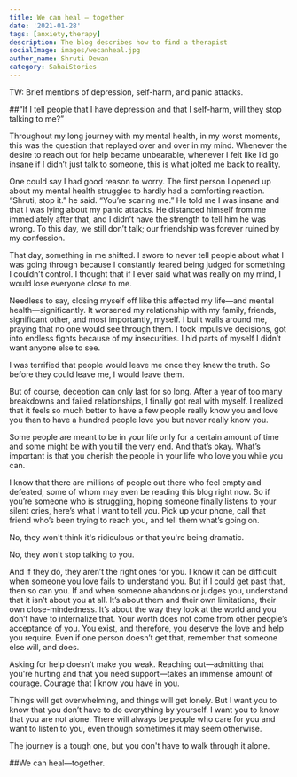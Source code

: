 ```yaml
---  
title: We can heal — together
date: '2021-01-28'  
tags: [anxiety,therapy]  
description: The blog describes how to find a therapist  
socialImage: images/wecanheal.jpg
author_name: Shruti Dewan
category: SahaiStories
---  
```


TW: Brief mentions of depression, self-harm, and panic attacks.

##“If I tell people that I have depression and that I self-harm, will they stop talking to me?”

Throughout my long journey with my mental health, in my worst moments, this was the question that replayed over and over in my mind. Whenever the desire to reach out for help became unbearable, whenever I felt like I’d go insane if I didn’t just talk to someone, this is what jolted me back to reality.

 One could say I had good reason to worry. The first person I opened up about my mental health struggles to hardly had a comforting reaction. “Shruti, stop it.” he said. “You’re scaring me.” He told me I was insane and that I was lying about my panic attacks. He distanced himself from me immediately after that, and I didn’t have the strength to tell him he was wrong. To this day, we still don’t talk; our friendship was forever ruined by my confession.
 
That day, something in me shifted. I swore to never tell people about what I was going through because I constantly feared being judged for something I couldn’t control. I thought that if I ever said what was really on my mind, I would lose everyone close to me.

Needless to say, closing myself off like this affected my life—and mental health—significantly. It worsened my relationship with my family, friends, significant other, and most importantly, myself. I built walls around me, praying that no one would see through them. I took impulsive decisions, got into endless fights because of my insecurities. I hid parts of myself I didn’t want anyone else to see.

I was terrified that people would leave me once they knew the truth. So before they could leave me, I would leave them.

But of course, deception can only last for so long. After a year of too many breakdowns and failed relationships, I finally got real with myself. I realized that it feels so much better to have a few people really know you and love you than to have a hundred people love you but never really know you.

Some people are meant to be in your life only for a certain amount of time and some might be with you till the very end. And that’s okay. What’s important is that you cherish the people in your life who love you while you can.

I know that there are millions of people out there who feel empty and defeated, some of whom may even be reading this blog right now. So if you’re someone who is struggling, hoping someone finally listens to your silent cries, here’s what I want to tell you. Pick up your phone, call that friend who’s been trying to reach you, and tell them what’s going on.

No, they won't think it's ridiculous or that you're being dramatic.

No, they won't stop talking to you.

And if they do, they aren’t the right ones for you. I know it can be difficult when someone you love fails to understand you. But if I could get past that, then so can you.
If and when someone abandons or judges you, understand that it isn’t about you at all. It’s about them and their own limitations, their own close-mindedness. It’s about the way they look at the world and you don’t have to internalize that. Your worth does not come from other people’s acceptance of you. You exist, and therefore, you deserve the love and help you require. Even if one person doesn’t get that, remember that someone else will, and does.

Asking for help doesn't make you weak. Reaching out—admitting that you're hurting and that you need support—takes an immense amount of courage. Courage that I know you have in you.

Things will get overwhelming, and things will get lonely. But I want you to know that you don’t have to do everything by yourself. I want you to know that you are not alone. There will always be people who care for you and want to listen to you, even though sometimes it may seem otherwise.

The journey is a tough one, but you don't have to walk through it alone.

##We can heal—together.
